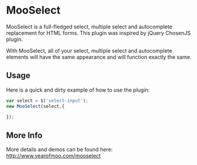 # MooSelect

MooSelect is a full-fledged select, multiple select and autocomplete replacement for HTML forms. This plugin was inspired by jQuery ChosenJS plugin.

With MooSelect, all of your select, multiple select and autocomplete elements will have the same appearance and will function exactly the same.

## Usage

Here is a quick and dirty example of how to use the plugin:

```javascript
var select = $('select-input');
new MooSelect(select,{

});
```

## More Info

More details and demos can be found here:
http://www.yearofmoo.com/mooselect
